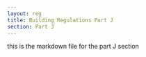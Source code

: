 ```yaml
---
layout: reg
title: Building Regulations Part J
section: Part J
---
```




this is the markdown file for the part J section